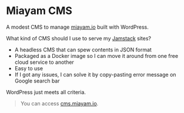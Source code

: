 # Miayam CMS

A modest CMS to manage [miayam.io](https://miayam.io) built with WordPress.

What kind of CMS should I use to serve my [Jamstack](https://jamstack.org/) sites?

- A headless CMS that can spew contents in JSON format
- Packaged as a Docker image so I can move it around from one free cloud service to another 
- Easy to use
- If I got any issues, I can solve it by copy-pasting error message on Google search bar

 WordPress just meets all criteria.

> You can access [cms.miayam.io](https://cms.miayam.io).
